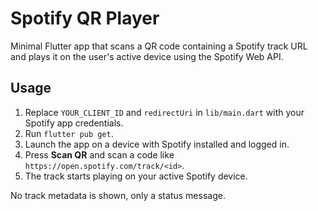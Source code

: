 # Spotify QR Player

Minimal Flutter app that scans a QR code containing a Spotify track URL and plays it on the user's active device using the Spotify Web API.

## Usage
1. Replace `YOUR_CLIENT_ID` and `redirectUri` in `lib/main.dart` with your Spotify app credentials.
2. Run `flutter pub get`.
3. Launch the app on a device with Spotify installed and logged in.
4. Press **Scan QR** and scan a code like `https://open.spotify.com/track/<id>`.
5. The track starts playing on your active Spotify device.

No track metadata is shown, only a status message.
